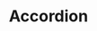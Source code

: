 ---
permalink: false
hideInSitemap: true
tags: 
    - lyne_components_fr
key: accordion-folder-lyne_fr
title: Accordion
parent: lyne_components_fr
keywords: accordion, expansion-panel, expansion, panel
order: 10
redirect: /fr/design-system/lyne/components/accordion/accordion/
folder: true
---